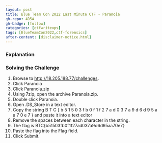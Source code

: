 ```yaml
---
layout: post
title: Blue Team Con 2022 Last Minute CTF - Paranoia
gh-repo: 4D5A
gh-badge: [follow]
categories: [ctfwriteups]
tags: [BlueTeamCon2022,ctf-forensics]
after-content: [disclaimer-notice.html]
---
```

### Explanation

### Solving the Challenge

1. Browse to http://18.205.188.77/challenges.
2. Click Paranoia
3. Click Paranoia.zip
4. Using 7zip, open the archive Paranoia.zip.
5. Double click Paranoia.
6. Open .DS_Store in a text editor.
7. Copy the string B T C { b 5 1 5 0 3 f b 0 f 1 f 2 7 a d 0 3 7 a 9 d 6 d 9 5 a a 7 0 e 7 } and paste it into a text editor
8. Remove the spaces between each character in the string.
9. The flag is BTC{b51503fb0f1f27ad037a9d6d95aa70e7}
10. Paste the flag into the Flag field.
11. Click Submit.
